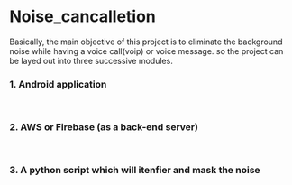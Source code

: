 # Noise_cancalletion

Basically, the main objective of this project is to eliminate the background noise while having a voice call(voip) or voice message.
so the project can be layed out into three successive modules. <br> 
### 1. Android application 

<br> 

### 2. AWS or Firebase (as a back-end server)

<br>

### 3. A python script which will itenfier and mask the noise 

